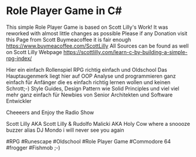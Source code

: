 # Role Player Game in C#
This simple Role Player Game is based on Scott Lilly's Work!
 It was reworked with almost little changes as possible 
 Please if any Donation visit this Page from Scott Buymeacoffee it is fair enough 
 https://www.buymeacoffee.com/ScottLilly
 All Sources can be found as well on Scott Lilly Webpage
 https://scottlilly.com/learn-c-by-building-a-simple-rpg-index/

Hier ein einfach Rollenspiel RPG richtig einfach und Oldschool
Das Hauptaugenmerk liegt hier auf OOP Analyse und programmieren ganz einfach für Anfänger die es einfach richtig lernen wollen und keinen Schrott;-)
Style Guides, Design Pattern wie Solid Principles und viel viel mehr ganz einfach für Newbies von Senior Architekten und Software Entwickler

Cheeeers and Enjoy the Radio Show

Scott Lilly AKA Scott Lilly & Rudolfo Malicki AKA Holy Cow where a snoooze buzzer alias DJ Mondo i will never see you again 



#RPG #Runescape #Oldschool #Role Player Game #Commodore 64 #frogger #Fishmob ;-)
